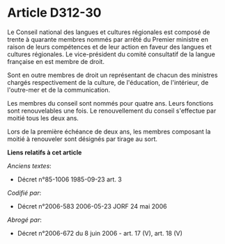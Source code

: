 # Article D312-30

Le Conseil national des langues et cultures régionales est composé de trente à quarante membres nommés par arrêté du Premier
ministre en raison de leurs compétences et de leur action en faveur des langues et cultures régionales. Le vice-président du
comité consultatif de la langue française en est membre de droit.

Sont en outre membres de droit un représentant de chacun des ministres chargés respectivement de la culture, de l'éducation,
de l'intérieur, de l'outre-mer et de la communication.

Les membres du conseil sont nommés pour quatre ans. Leurs fonctions sont renouvelables une fois. Le renouvellement du conseil
s'effectue par moitié tous les deux ans.

Lors de la première échéance de deux ans, les membres composant la moitié à renouveler sont désignés par tirage au sort.

**Liens relatifs à cet article**

_Anciens textes_:

  - Décret n°85-1006 1985-09-23 art. 3

_Codifié par_:

  - Décret n°2006-583 2006-05-23 JORF 24 mai 2006

_Abrogé par_:

  - Décret n°2006-672 du 8 juin 2006 - art. 17 (V), art. 18 (V)
